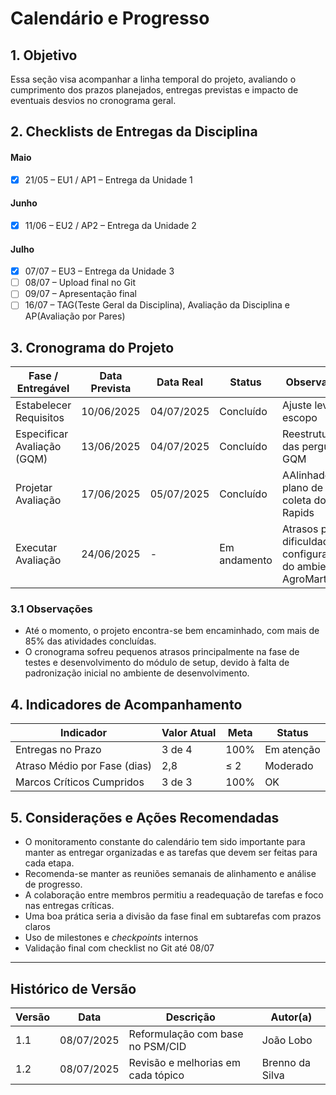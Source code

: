 # Calendário e Progresso

## 1. Objetivo

Essa seção visa acompanhar a linha temporal do projeto, avaliando o cumprimento dos prazos planejados, entregas previstas e impacto de eventuais desvios no cronograma geral.

## 2. Checklists de Entregas da Disciplina

#### Maio
- [x] 21/05 – EU1 / AP1 – Entrega da Unidade 1

#### Junho
- [x] 11/06 – EU2 / AP2 – Entrega da Unidade 2

#### Julho
- [x] 07/07 – EU3 – Entrega da Unidade 3  
- [ ] 08/07 – Upload final no Git  
- [ ] 09/07 – Apresentação final  
- [ ] 16/07 – TAG(Teste Geral da Disciplina), Avaliação da Disciplina e AP(Avaliação por Pares)  

## 3. Cronograma do Projeto

| Fase / Entregável             | Data Prevista | Data Real    | Status       | Observações                              |
|------------------------------|---------------|--------------|--------------|------------------------------------------|
| Estabelecer Requisitos       | 10/06/2025    | 04/07/2025   |  Concluído  | Ajuste leve no escopo                    |
| Especificar Avaliação (GQM)  | 13/06/2025    | 04/07/2025   |  Concluído  | Reestruturação das perguntas GQM               |
| Projetar Avaliação           | 17/06/2025    | 05/07/2025   |  Concluído  | AAlinhado com plano de coleta do Q-Rapids       |
| Executar Avaliação           | 24/06/2025    | -            |  Em andamento | Atrasos por dificuldades na configuração do ambiente AgroMart      |

### 3.1 Observações

- Até o momento, o projeto encontra-se bem encaminhado, com mais de 85% das atividades concluídas.
- O cronograma sofreu pequenos atrasos principalmente na fase de testes e desenvolvimento do módulo de setup, devido à falta de padronização inicial no ambiente de desenvolvimento.

## 4. Indicadores de Acompanhamento

| Indicador                        | Valor Atual | Meta         | Status       |
|----------------------------------|-------------|--------------|--------------|
| Entregas no Prazo                | 3 de 4      | 100%         |  Em atenção |
| Atraso Médio por Fase (dias)     | 2,8         | ≤ 2          |  Moderado   |
| Marcos Críticos Cumpridos        | 3 de 3      | 100%         |  OK         |

## 5. Considerações e Ações Recomendadas


- O monitoramento constante do calendário tem sido importante para manter as entregar organizadas e as tarefas que devem ser feitas para cada etapa.
- Recomenda-se manter as reuniões semanais de alinhamento e análise de progresso.
- A colaboração entre membros permitiu a readequação de tarefas e foco nas entregas críticas.
- Uma boa prática seria a divisão da fase final em subtarefas com prazos claros
- Uso de milestones e _checkpoints_ internos
- Validação final com checklist no Git até 08/07

---

## Histórico de Versão

| Versão | Data       | Descrição                             | Autor(a) |
|--------|------------|----------------------------------------|----------|
| 1.1    | 08/07/2025 | Reformulação com base no PSM/CID       | João Lobo |
| 1.2    | 08/07/2025 | Revisão e melhorias em cada tópico    | Brenno da Silva |